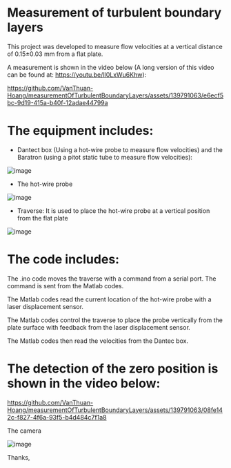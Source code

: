 # Measurement of turbulent boundary layers

This project was developed to measure flow velocities at a vertical distance of 0.15±0.03 mm from a flat plate.

A measurement is shown in the video below (A long version of this video can be found at: https://youtu.be/lI0LxWu6Khw):

https://github.com/VanThuan-Hoang/measurementOfTurbulentBoundaryLayers/assets/139791063/e6ecf5bc-9d19-415a-b40f-12adae44799a

# The equipment includes:
+ Dantect box (Using a hot-wire probe to measure flow velocities) and the Baratron (using a pitot static tube to measure flow velocities):
  
![image](https://github.com/VanThuan-Hoang/measurementOfTurbulentBoundaryLayers/assets/139791063/3c858ca2-a24e-4fe7-9362-6eb1fbe9ebb4)

+ The hot-wire probe

![image](https://github.com/VanThuan-Hoang/measurementOfTurbulentBoundaryLayers/assets/139791063/9175bf94-0a57-45b6-8300-206a98096481)

+ Traverse: It is used to place the hot-wire probe at a vertical position from the flat plate

![image](https://github.com/VanThuan-Hoang/measurementOfTurbulentBoundaryLayers/assets/139791063/4d4a35e4-41f9-4f1e-98a6-fcbdc53ea6d6)

# The code includes:
The .ino code moves the traverse with a command from a serial port. The command is sent from the Matlab codes.

The Matlab codes read the current location of the hot-wire probe with a laser displacement sensor. 

The Matlab codes control the traverse to place the probe vertically from the plate surface with feedback from the laser displacement sensor. 

The Matlab codes then read the velocities from the Dantec box.

# The detection of the zero position is shown in the video below:

https://github.com/VanThuan-Hoang/measurementOfTurbulentBoundaryLayers/assets/139791063/08fe142c-f827-4f6a-93f5-b4d484c7f1a8

The camera

![image](https://github.com/VanThuan-Hoang/measurementOfTurbulentBoundaryLayers/assets/139791063/7004a109-0769-47bf-9eef-decb821e6e0c)


Thanks,

